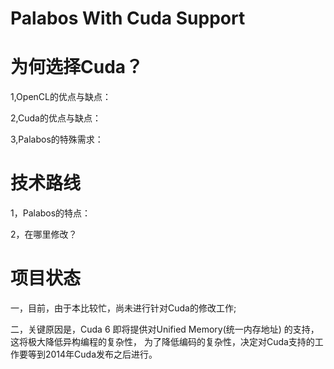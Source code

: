 Palabos With Cuda Support
=============
为何选择Cuda？
=====================================
1,OpenCL的优点与缺点：

2,Cuda的优点与缺点：

3,Palabos的特殊需求：

技术路线
=====================================
1，Palabos的特点：

2，在哪里修改？

项目状态
=====================================
一，目前，由于本比较忙，尚未进行针对Cuda的修改工作;

二，关键原因是，Cuda 6 即将提供对Unified Memory(统一内存地址) 的支持，这将极大降低异构编程的复杂性，
为了降低编码的复杂性，决定对Cuda支持的工作要等到2014年Cuda发布之后进行。
